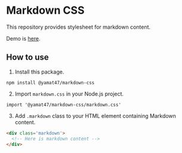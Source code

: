 # Markdown CSS

This repository provides stylesheet for markdown content.

Demo is [here](https://yamat47.github.io/markdown-css/).

## How to use

1. Install this package.

```
npm install @yamat47/markdown-css
```

2. Import `markdown.css` in your Node.js project.

```
import '@yamat47/markdown-css/markdown.css'
```

3. Add `.markdown` class to your HTML element containing Markdown content.

```html
<div class='markdown'>
  <!-- Here is markdown content -->
</div>
```